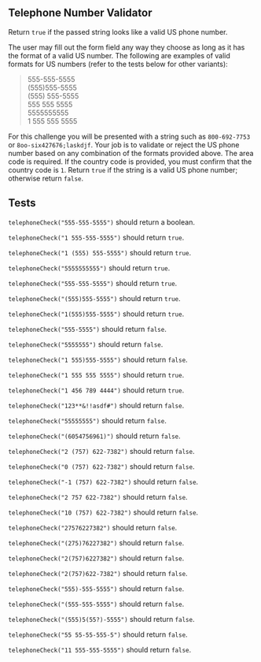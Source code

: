 ## Telephone Number Validator

Return `true` if the passed string looks like a valid US phone number.

The user may fill out the form field any way they choose as long as it has the format of a valid US number. The following are examples of valid formats for US numbers (refer to the tests below for other variants):

> 555-555-5555  
> (555)555-5555  
> (555) 555-5555  
> 555 555 5555  
> 5555555555  
> 1 555 555 5555

For this challenge you will be presented with a string such as `800-692-7753` or `8oo-six427676;laskdjf`. Your job is to validate or reject the US phone number based on any combination of the formats provided above. The area code is required. If the country code is provided, you must confirm that the country code is `1`. Return `true` if the string is a valid US phone number; otherwise return `false`.

## Tests

`telephoneCheck("555-555-5555")` should return a boolean.

`telephoneCheck("1 555-555-5555")` should return `true`.

`telephoneCheck("1 (555) 555-5555")` should return `true`.

`telephoneCheck("5555555555")` should return `true`.

`telephoneCheck("555-555-5555")` should return `true`.

`telephoneCheck("(555)555-5555")` should return `true`.

`telephoneCheck("1(555)555-5555")` should return `true`.

`telephoneCheck("555-5555")` should return `false`.

`telephoneCheck("5555555")` should return `false`.

`telephoneCheck("1 555)555-5555")` should return `false`.

`telephoneCheck("1 555 555 5555")` should return `true`.

`telephoneCheck("1 456 789 4444")` should return `true`.

`telephoneCheck("123**&!!asdf#")` should return `false`.

`telephoneCheck("55555555")` should return `false`.

`telephoneCheck("(6054756961)")` should return `false`.

`telephoneCheck("2 (757) 622-7382")` should return `false`.

`telephoneCheck("0 (757) 622-7382")` should return `false`.

`telephoneCheck("-1 (757) 622-7382")` should return `false`.

`telephoneCheck("2 757 622-7382")` should return `false`.

`telephoneCheck("10 (757) 622-7382")` should return `false`.

`telephoneCheck("27576227382")` should return `false`.

`telephoneCheck("(275)76227382")` should return `false`.

`telephoneCheck("2(757)6227382")` should return `false`.

`telephoneCheck("2(757)622-7382")` should return `false`.

`telephoneCheck("555)-555-5555")` should return `false`.

`telephoneCheck("(555-555-5555")` should return `false`.

`telephoneCheck("(555)5(55?)-5555")` should return `false`.

`telephoneCheck("55 55-55-555-5")` should return `false`.

`telephoneCheck("11 555-555-5555")` should return `false`.
